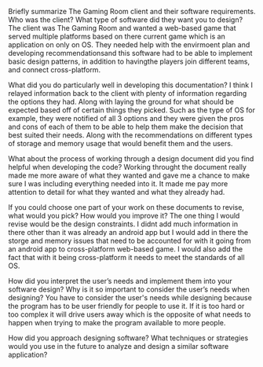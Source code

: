 Briefly summarize The Gaming Room client and their software requirements. Who was the client? What type of software did they want you to design?
  The client was The Gaming Room and wanted a web-based game that served multiple platforms based on there current game which is an application on only on OS. 
  They needed help with the envirmoent plan and developing recommendationsand this software had to be able to implement basic design patterns, in addition to 
  havingthe players join different teams, and connect cross-platform.

What did you do particularly well in developing this documentation?
  I think I relayed information back to the client with plenty of information regarding the options they had. Along with laying the ground for what should be
  expected based off of certain things they picked. Such as the type of OS for example, they were notified of all 3 options and they were given the pros and
  cons of each of them to be able to help them make the decision that best suited their needs. Along with the recommendations on different types of storage
  and memory usage that would benefit them and the users.
  
What about the process of working through a design document did you find helpful when developing the code?
  Working throught the document really made me more aware of what they wanted and gave me a chance to make sure I was including everything needed into it. 
  It made me pay more attention to detail for what they wanted and what they already had. 
  
If you could choose one part of your work on these documents to revise, what would you pick? How would you improve it?
  The one thing I would revise would be the design constraints. I didnt add much information in there other than it was already an android app but I would
  add in there the storge and memory issues that need to be accounted for with it going from an android app to cross-platform web-based game. I would also
  add the fact that with it being cross-platform it needs to meet the standards of all OS.
  
How did you interpret the user’s needs and implement them into your software design? Why is it so important to consider the user’s needs when designing?
  You have to consider the user's needs while designing because the program has to be user friendly for people to use it. If it is too hard or too complex
  it will drive users away which is the opposite of what needs to happen when trying to make the program available to more people. 
  
How did you approach designing software? What techniques or strategies would you use in the future to analyze and design a similar software application?
